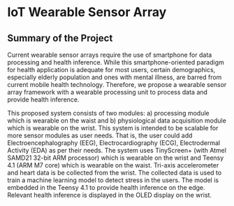# IoT Wearable Sensor Array

## Summary of the Project
Current wearable sensor arrays require the use of smartphone for data processing and health inference. While this smartphone-oriented paradigm for health application is adequate for most users, certain demographics, especially elderly population and ones with mental illness, are barred from current mobile health technology. Therefore, we propose a wearable sensor array framework with a wearable processing unit to process data and provide health inference. 

This proposed system consists of two modules: a) processing module which is wearable on the waist and b) physiological data acquisition module which is wearable on the wrist. This system is intended to be scalable for more sensor modules as user needs. That is, the user could add Electroencephalography (EEG), Electrocardiography (ECG), Electrodermal Activity (EDA) as per their needs. The system uses TinyScreen+ (with Atmel SAMD21 32-bit ARM processor) which is wearable on the wrist and Teensy 4.1 (ARM M7 core) which is wearable on the waist. Tri-axis accelerometer and heart data is be collected from the wrist. The collected data is used to train a machine learning model to detect stress in the users. The model is embedded in the Teensy 4.1 to provide health inference on the edge. Relevant health inference is displayed in the OLED display on the wrist. 

